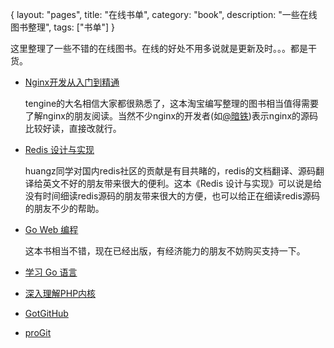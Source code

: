 {
layout: "pages",
title: "在线书单",
category: "book",
description: "一些在线图书整理",
tags: ["书单"]
}

这里整理了一些不错的在线图书。在线的好处不用多说就是更新及时。。。都是干货。

* [Nginx开发从入门到精通](http://tengine.taobao.org/)
	
	tengine的大名相信大家都很熟悉了，这本淘宝编写整理的图书相当值得需要了解nginx的朋友阅读。当然不少nginx的开发者(如[@暗铁](http://weibo.com/u/1688048062))表示nginx的源码比较好读，直接改就行。

* [Redis 设计与实现](http://www.redisbook.com/)

	huangz同学对国内redis社区的贡献是有目共睹的，redis的文档翻译、源码翻译给英文不好的朋友带来很大的便利。这本《Redis 设计与实现》可以说是给没有时间细读redis源码的朋友带来很大的方便，也可以给正在细读redis源码的朋友不少的帮助。

* [Go Web 编程](https://github.com/astaxie/build-web-application-with-golang)

	这本书相当不错，现在已经出版，有经济能力的朋友不妨购买支持一下。

* [学习 Go 语言](https://github.com/mikespook/Learning-Go-zh-cn)
* [深入理解PHP内核](https://github.com/reeze/tipi)
* [GotGitHub](http://www.worldhello.net/gotgithub/)
* [proGit](https://github.com/progit/progit/tree/master/)

